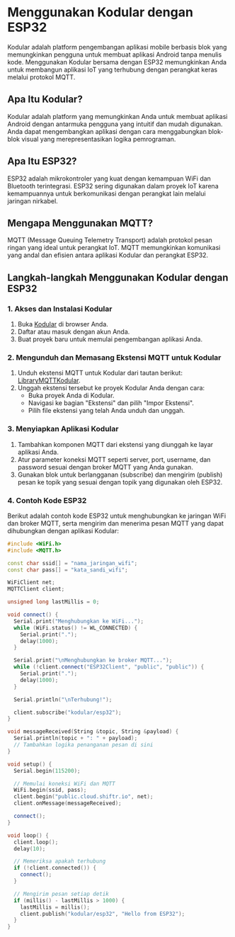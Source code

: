 # Menggunakan Kodular dengan ESP32

Kodular adalah platform pengembangan aplikasi mobile berbasis blok yang memungkinkan pengguna untuk membuat aplikasi Android tanpa menulis kode. Menggunakan Kodular bersama dengan ESP32 memungkinkan Anda untuk membangun aplikasi IoT yang terhubung dengan perangkat keras melalui protokol MQTT.

## Apa Itu Kodular?

Kodular adalah platform yang memungkinkan Anda untuk membuat aplikasi Android dengan antarmuka pengguna yang intuitif dan mudah digunakan. Anda dapat mengembangkan aplikasi dengan cara menggabungkan blok-blok visual yang merepresentasikan logika pemrograman.

## Apa Itu ESP32?

ESP32 adalah mikrokontroler yang kuat dengan kemampuan WiFi dan Bluetooth terintegrasi. ESP32 sering digunakan dalam proyek IoT karena kemampuannya untuk berkomunikasi dengan perangkat lain melalui jaringan nirkabel.

## Mengapa Menggunakan MQTT?

MQTT (Message Queuing Telemetry Transport) adalah protokol pesan ringan yang ideal untuk perangkat IoT. MQTT memungkinkan komunikasi yang andal dan efisien antara aplikasi Kodular dan perangkat ESP32.

## Langkah-langkah Menggunakan Kodular dengan ESP32

### 1. Akses dan Instalasi Kodular

1. Buka [Kodular](https://www.kodular.io) di browser Anda.
2. Daftar atau masuk dengan akun Anda.
3. Buat proyek baru untuk memulai pengembangan aplikasi Anda.

### 2. Mengunduh dan Memasang Ekstensi MQTT untuk Kodular

1. Unduh ekstensi MQTT untuk Kodular dari tautan berikut: [LibraryMQTTKodular](https://s.id/LibraryMQTTKodular).
2. Unggah ekstensi tersebut ke proyek Kodular Anda dengan cara:
    - Buka proyek Anda di Kodular.
    - Navigasi ke bagian "Ekstensi" dan pilih "Impor Ekstensi".
    - Pilih file ekstensi yang telah Anda unduh dan unggah.

### 3. Menyiapkan Aplikasi Kodular

1. Tambahkan komponen MQTT dari ekstensi yang diunggah ke layar aplikasi Anda.
2. Atur parameter koneksi MQTT seperti server, port, username, dan password sesuai dengan broker MQTT yang Anda gunakan.
3. Gunakan blok untuk berlangganan (subscribe) dan mengirim (publish) pesan ke topik yang sesuai dengan topik yang digunakan oleh ESP32.

### 4. Contoh Kode ESP32

Berikut adalah contoh kode ESP32 untuk menghubungkan ke jaringan WiFi dan broker MQTT, serta mengirim dan menerima pesan MQTT yang dapat dihubungkan dengan aplikasi Kodular:

```cpp
#include <WiFi.h>
#include <MQTT.h>

const char ssid[] = "nama_jaringan_wifi";
const char pass[] = "kata_sandi_wifi";

WiFiClient net;
MQTTClient client;

unsigned long lastMillis = 0;

void connect() {
  Serial.print("Menghubungkan ke WiFi...");
  while (WiFi.status() != WL_CONNECTED) {
    Serial.print(".");
    delay(1000);
  }

  Serial.print("\nMenghubungkan ke broker MQTT...");
  while (!client.connect("ESP32Client", "public", "public")) {
    Serial.print(".");
    delay(1000);
  }

  Serial.println("\nTerhubung!");

  client.subscribe("kodular/esp32");
}

void messageReceived(String &topic, String &payload) {
  Serial.println(topic + ": " + payload);
  // Tambahkan logika penanganan pesan di sini
}

void setup() {
  Serial.begin(115200);

  // Memulai koneksi WiFi dan MQTT
  WiFi.begin(ssid, pass);
  client.begin("public.cloud.shiftr.io", net);
  client.onMessage(messageReceived);

  connect();
}

void loop() {
  client.loop();
  delay(10);

  // Memeriksa apakah terhubung
  if (!client.connected()) {
    connect();
  }

  // Mengirim pesan setiap detik
  if (millis() - lastMillis > 1000) {
    lastMillis = millis();
    client.publish("kodular/esp32", "Hello from ESP32");
  }
}
```
